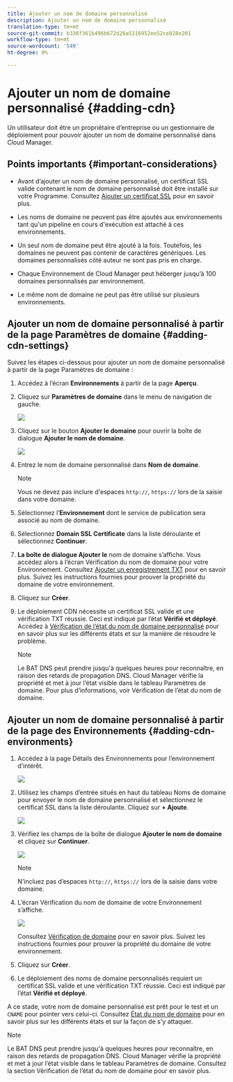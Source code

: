 ```yaml
---
title: Ajouter un nom de domaine personnalisé
description: Ajouter un nom de domaine personnalisé
translation-type: tm+mt
source-git-commit: b336f361b496b672d26a5316952ee52ce828e201
workflow-type: tm+mt
source-wordcount: '549'
ht-degree: 0%

---
```



# Ajouter un nom de domaine personnalisé {#adding-cdn}

Un utilisateur doit être un propriétaire d’entreprise ou un gestionnaire de déploiement pour pouvoir ajouter un nom de domaine personnalisé dans Cloud Manager.

## Points importants {#important-considerations}

* Avant d’ajouter un nom de domaine personnalisé, un certificat SSL valide contenant le nom de domaine personnalisé doit être installé sur votre Programme. Consultez [Ajouter un certificat SSL](/help/implementing/cloud-manager/managing-ssl-certifications/add-ssl-certificate.md) pour en savoir plus.

* Les noms de domaine ne peuvent pas être ajoutés aux environnements tant qu&#39;un pipeline en cours d&#39;exécution est attaché à ces environnements.

* Un seul nom de domaine peut être ajouté à la fois. Toutefois, les domaines ne peuvent pas contenir de caractères génériques. Les domaines personnalisés côté auteur ne sont pas pris en charge.

* Chaque Environnement de Cloud Manager peut héberger jusqu’à 100 domaines personnalisés par environnement.

* Le même nom de domaine ne peut pas être utilisé sur plusieurs environnements.

## Ajouter un nom de domaine personnalisé à partir de la page Paramètres de domaine {#adding-cdn-settings}

Suivez les étapes ci-dessous pour ajouter un nom de domaine personnalisé à partir de la page Paramètres de domaine :

1. Accédez à l’écran **Environnements** à partir de la page **Aperçu**.

1. Cliquez sur **Paramètres de domaine** dans le menu de navigation de gauche.

   ![](/help/implementing/cloud-manager/assets/cdn/cdn-create.png)

1. Cliquez sur le bouton **Ajouter le domaine** pour ouvrir la boîte de dialogue **Ajouter le nom de domaine**.

   ![](/help/implementing/cloud-manager/assets/cdn/cdn-create2.png)

1. Entrez le nom de domaine personnalisé dans **Nom de domaine**.

   >[!NOTE]
   >Vous ne devez pas inclure d&#39;espaces `http://`, `https://` lors de la saisie dans votre domaine.

1. Sélectionnez l’**Environnement** dont le service de publication sera associé au nom de domaine.

1. Sélectionnez **Domain SSL Certificate** dans la liste déroulante et sélectionnez **Continuer**.

1. **La boîte de dialogue Ajouter le** nom de domaine s’affiche. Vous accédez alors à l’écran Vérification du nom de domaine pour votre Environnement. Consultez [Ajouter un enregistrement TXT](/help/implementing/cloud-manager/custom-domain-names/add-text-record.md) pour en savoir plus.
Suivez les instructions fournies pour prouver la propriété du domaine de votre environnement.

1. Cliquez sur **Créer**.
1. Le déploiement CDN nécessite un certificat SSL valide et une vérification TXT réussie. Ceci est indiqué par l’état **Vérifié et déployé**.
Accédez à [Vérification de l’état du nom de domaine personnalisé](/help/implementing/cloud-manager/custom-domain-names/check-domain-name-status.md) pour en savoir plus sur les différents états et sur la manière de résoudre le problème.

   >[!NOTE]
   >Le BAT DNS peut prendre jusqu&#39;à quelques heures pour reconnaître, en raison des retards de propagation DNS. Cloud Manager vérifie la propriété et met à jour l’état visible dans le tableau Paramètres de domaine. Pour plus d’informations, voir Vérification de l’état du nom de domaine.

## Ajouter un nom de domaine personnalisé à partir de la page des Environnements {#adding-cdn-environments}

1. Accédez à la page Détails des Environnements pour l’environnement d’intérêt.

   ![](/help/implementing/cloud-manager/assets/cdn/cdn-create4.png)

1. Utilisez les champs d’entrée situés en haut du tableau Noms de domaine pour envoyer le nom de domaine personnalisé et sélectionnez le certificat SSL dans la liste déroulante. Cliquez sur **+ Ajoute**.

   ![](/help/implementing/cloud-manager/assets/cdn/cdn-create3.png)

1. Vérifiez les champs de la boîte de dialogue **Ajouter le nom de domaine** et cliquez sur **Continuer**.

   ![](/help/implementing/cloud-manager/assets/cdn/cdn-create5.png)

   >[!NOTE]
   >N’incluez pas d’espaces `http://`, `https://` lors de la saisie dans votre domaine.

1. L’écran Vérification du nom de domaine de votre Environnement s’affiche.

   ![](/help/implementing/cloud-manager/assets/cdn/cdn-create6.png)

   Consultez [Vérification de domaine](/help/implementing/cloud-manager/custom-domain-names/add-text-record.md) pour en savoir plus. Suivez les instructions fournies pour prouver la propriété du domaine de votre environnement.

1. Cliquez sur **Créer**.

1. Le déploiement des noms de domaine personnalisés requiert un certificat SSL valide et une vérification TXT réussie. Ceci est indiqué par l’état **Vérifié et déployé**.

A ce stade, votre nom de domaine personnalisé est prêt pour le test et un `CNAME` pour pointer vers celui-ci. Consultez [État du nom de domaine](/help/implementing/cloud-manager/custom-domain-names/check-domain-name-status.md) pour en savoir plus sur les différents états et sur la façon de s&#39;y attaquer.

>[!NOTE]
>Le BAT DNS peut prendre jusqu&#39;à quelques heures pour reconnaître, en raison des retards de propagation DNS. Cloud Manager vérifie la propriété et met à jour l’état visible dans le tableau Paramètres de domaine. Consultez la section Vérification de l’état du nom de domaine pour en savoir plus.
